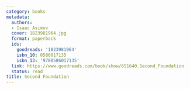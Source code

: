 ```yaml
---
category: books
metadata:
  authors:
  - Isaac Asimov
  cover: 1823981964.jpg
  format: paperback
  ids:
    goodreads: '1823981964'
    isbn_10: 0586017135
    isbn_13: '9780586017135'
  link: https://www.goodreads.com/book/show/651640.Second_Foundation
  status: read
title: Second Foundation
---
```

